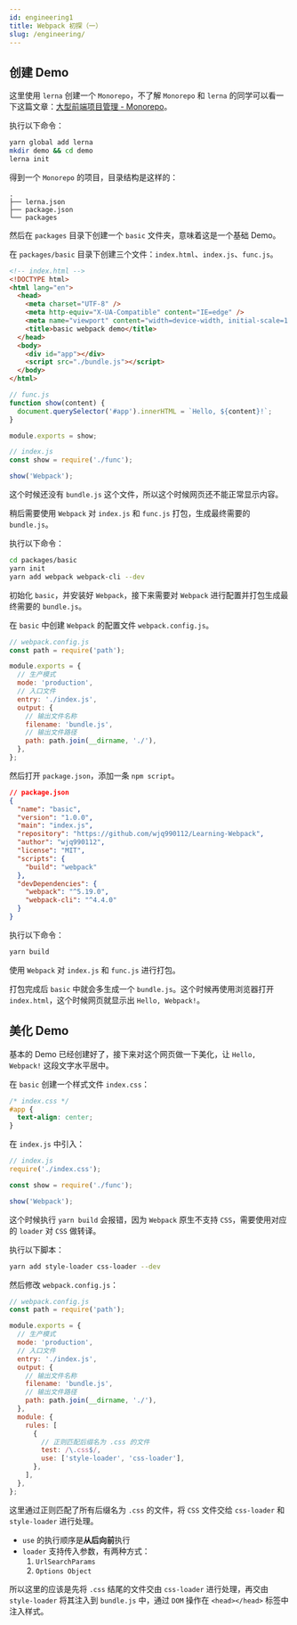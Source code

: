 ```yaml
---
id: engineering1
title: Webpack 初探（一）
slug: /engineering/
---
```


## 创建 Demo

这里使用 `lerna` 创建一个 `Monorepo`，不了解 `Monorepo` 和 `lerna` 的同学可以看一下这篇文章：[大型前端项目管理 - Monorepo](https://www.jianshu.com/p/1caeeb409bff)。

执行以下命令：

```bash
yarn global add lerna
mkdir demo && cd demo
lerna init
```

得到一个 `Monorepo` 的项目，目录结构是这样的：

```
.
├── lerna.json
├── package.json
└── packages
```

然后在 `packages` 目录下创建一个 `basic` 文件夹，意味着这是一个基础 Demo。

在 `packages/basic` 目录下创建三个文件：`index.html`、`index.js`、`func.js`。

```html {11-12}
<!-- index.html -->
<!DOCTYPE html>
<html lang="en">
  <head>
    <meta charset="UTF-8" />
    <meta http-equiv="X-UA-Compatible" content="IE=edge" />
    <meta name="viewport" content="width=device-width, initial-scale=1.0" />
    <title>basic webpack demo</title>
  </head>
  <body>
    <div id="app"></div>
    <script src="./bundle.js"></script>
  </body>
</html>
```

```js
// func.js
function show(content) {
  document.querySelector('#app').innerHTML = `Hello, ${content}!`;
}

module.exports = show;
```

```js
// index.js
const show = require('./func');

show('Webpack');
```

这个时候还没有 `bundle.js` 这个文件，所以这个时候网页还不能正常显示内容。

稍后需要使用 `Webpack` 对 `index.js` 和 `func.js` 打包，生成最终需要的 `bundle.js`。

执行以下命令：

```bash
cd packages/basic
yarn init
yarn add webpack webpack-cli --dev
```

初始化 `basic`，并安装好 `Webpack`，接下来需要对 `Webpack` 进行配置并打包生成最终需要的 `bundle.js`。

在 `basic` 中创建 `Webpack` 的配置文件 `webpack.config.js`。

```js
// webpack.config.js
const path = require('path');

module.exports = {
  // 生产模式
  mode: 'production',
  // 入口文件
  entry: './index.js',
  output: {
    // 输出文件名称
    filename: 'bundle.js',
    // 输出文件路径
    path: path.join(__dirname, './'),
  },
};
```

然后打开 `package.json`，添加一条 `npm script`。

```json {8-10}
// package.json
{
  "name": "basic",
  "version": "1.0.0",
  "main": "index.js",
  "repository": "https://github.com/wjq990112/Learning-Webpack",
  "author": "wjq990112",
  "license": "MIT",
  "scripts": {
    "build": "webpack"
  },
  "devDependencies": {
    "webpack": "^5.19.0",
    "webpack-cli": "^4.4.0"
  }
}
```

执行以下命令：

```bash
yarn build
```

使用 `Webpack` 对 `index.js` 和 `func.js` 进行打包。

打包完成后 `basic` 中就会多生成一个 `bundle.js`。这个时候再使用浏览器打开 `index.html`，这个时候网页就显示出 `Hello, Webpack!`。

## 美化 Demo

基本的 Demo 已经创建好了，接下来对这个网页做一下美化，让 `Hello, Webpack!` 这段文字水平居中。

在 `basic` 创建一个样式文件 `index.css`：

```css
/* index.css */
#app {
  text-align: center;
}
```

在 `index.js` 中引入：

```js {2}
// index.js
require('./index.css');

const show = require('./func');

show('Webpack');
```

这个时候执行 `yarn build` 会报错，因为 `Webpack` 原生不支持 `CSS`，需要使用对应的 `loader` 对 `CSS` 做转译。

执行以下脚本：

```bash
yarn add style-loader css-loader --dev
```

然后修改 `webpack.config.js`：

```js {15-23}
// webpack.config.js
const path = require('path');

module.exports = {
  // 生产模式
  mode: 'production',
  // 入口文件
  entry: './index.js',
  output: {
    // 输出文件名称
    filename: 'bundle.js',
    // 输出文件路径
    path: path.join(__dirname, './'),
  },
  module: {
    rules: [
      {
        // 正则匹配后缀名为 .css 的文件
        test: /\.css$/,
        use: ['style-loader', 'css-loader'],
      },
    ],
  },
};
```

这里通过正则匹配了所有后缀名为 `.css` 的文件，将 `CSS` 文件交给 `css-loader` 和 `style-loader` 进行处理。

- `use` 的执行顺序是**从后向前**执行
- `loader` 支持传入参数，有两种方式：
  1. `UrlSearchParams`
  2. `Options Object`

所以这里的应该是先将 `.css` 结尾的文件交由 `css-loader` 进行处理，再交由 `style-loader` 将其注入到 `bundle.js` 中，通过 `DOM` 操作在 `<head></head>` 标签中注入样式。
